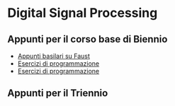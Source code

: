 # Digital Signal Processing

## Appunti per il corso base di Biennio

 - [Appunti basilari su Faust](https://github.com/LSSN/dsp-appunti/releases/download/v1/faust.pdf)
 - [Esercizi di programmazione](https://github.com/LSSN/dsp-appunti/releases/download/v1/01-faust-esercizi.pdf)
 - [Esercizi di programmazione](https://github.com/LSSN/dsp-appunti/releases/download/v1/02-faust-esercizi.pdf)

## Appunti per il Triennio

